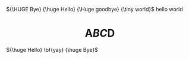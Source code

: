  ${\HUGE Bye} {\huge Hello} {\Huge goodbye} {\tiny world}$ hello world

# $$\text{A} BC \text{D}$$

${\huge Hello} \bf{yay} {\huge Bye}$
